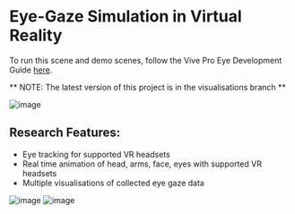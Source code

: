# Eye-Gaze Simulation in Virtual Reality

To run this scene and demo scenes, follow the Vive Pro Eye Development Guide [here](https://vr.tobii.com/sdk/develop/unity/getting-started/vive-pro-eye/).

** NOTE: The latest version of this project is in the visualisations branch **

![image](https://user-images.githubusercontent.com/25926533/166840905-ce647351-0478-497d-b34a-a86028cbe8e1.png)

## Research Features:
 - Eye tracking for supported VR headsets
 - Real time animation of head, arms, face, eyes with supported VR headsets
 - Multiple visualisations of collected eye gaze data

![image](https://user-images.githubusercontent.com/25926533/166841117-062c7082-7992-4a9e-b239-b8bdedb05d89.png)
![image](https://user-images.githubusercontent.com/25926533/166841135-d7cdcc5a-c22b-4a0d-8aab-4c79297f591c.png)

